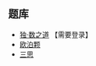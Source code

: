 ## 题库
- [独·数之道](http://www.sudokufans.org.cn/lx/game.index.php?type=17) 【需要登录】
- [欧泊颗](https://www.oubk.com/sudoku/17sudoku-3x3-0.html?level=5)
- [三思](https://www.12634.com/sudoku/17sudoku/level5)